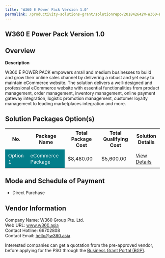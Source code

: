 ```yaml
---
title: 'W360 E Power Pack Version 1.0'
permalink: /productivity-solutions-grant/solutionrepo/201842642W-W360-E-Powr-Pck-v-10-G
---
```


## W360 E Power Pack Version 1.0

## Overview

**Description**

W360 E POWER PACK empowers small and medium businesses to build and grow their online sales channel by delivering a robust and yet easy to maintain eCommerce website. The solution delivers a well-designed and professional eCommerce website with essential functionalities from product management, order management, inventory management, online payment gateway integration, logistic promotion management, customer loyalty management to leading marketplaces integration and more.

## Solution Packages Option(s)

<table>
<tr>
<th><b>No.</b></th>
<th><b>Package Name</b></th>
<th><b>Total Package Cost</b></th>
<th><b>Total Qualifying Cost</b></th>
<th><b>Solution Details</b></th>
</tr>
<tr>
<td style='padding: 10px; background-color: #037E8A; color: #FFFFFF;'>Option 1</td>
<td style='padding: 10px; background-color: #037E8A; color: #FFFFFF;'>eCommerce Package</td>
<td style='padding: 10px;'>$8,480.00</td>
<td style='padding: 10px;'>$5,600.00</td>
<td style='padding: 10px;'><a href='/images/psg/W360_eCommerce_25072024_Desensitised_Annex3_Part1.pdf' target='_blank'>View Details</a></td>
</tr>
</table>

## Mode and Schedule of Payment

 - Direct Purchase

## Vendor Information

 Company Name: W360 Group Pte. Ltd.<br>Web URL: www.w360.asia <br>Contact Hotline: 69702808 <br>Contact Email: hello@w360.asia <br>

Interested companies can get a quotation from the pre-approved vendor, before applying for the PSG through the <a href='https://www.businessgrants.gov.sg/' target='_blank' rel='noopener'>Business Grant Portal (BGP)</a>.

<script src="/jquery/resize-tables.js"></script>
